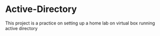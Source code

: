 # Active-Directory
This project is a practice on setting up a home lab on virtual box running active directory
